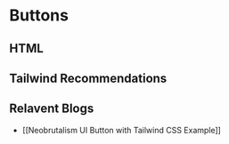 # Buttons
## HTML
## Tailwind Recommendations

## Relavent Blogs
- [[Neobrutalism UI Button with Tailwind CSS Example]]